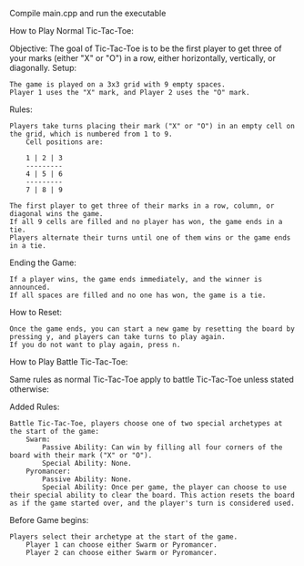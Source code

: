 Compile main.cpp and run the executable


How to Play Normal Tic-Tac-Toe:

Objective: The goal of Tic-Tac-Toe is to be the first player to get three of your marks (either "X" or "O") in a row, either horizontally, vertically, or diagonally.
Setup:

    The game is played on a 3x3 grid with 9 empty spaces.
    Player 1 uses the "X" mark, and Player 2 uses the "O" mark.

Rules:

    Players take turns placing their mark ("X" or "O") in an empty cell on the grid, which is numbered from 1 to 9.
        Cell positions are:

        1 | 2 | 3
        ---------
        4 | 5 | 6
        ---------
        7 | 8 | 9

    The first player to get three of their marks in a row, column, or diagonal wins the game.
    If all 9 cells are filled and no player has won, the game ends in a tie.
    Players alternate their turns until one of them wins or the game ends in a tie.

Ending the Game:

    If a player wins, the game ends immediately, and the winner is announced.
    If all spaces are filled and no one has won, the game is a tie.

How to Reset:

    Once the game ends, you can start a new game by resetting the board by pressing y, and players can take turns to play again.
    If you do not want to play again, press n.




How to Play Battle Tic-Tac-Toe:

Same rules as normal Tic-Tac-Toe apply to battle Tic-Tac-Toe unless stated otherwise:

Added Rules:

    Battle Tic-Tac-Toe, players choose one of two special archetypes at the start of the game:
        Swarm:
            Passive Ability: Can win by filling all four corners of the board with their mark ("X" or "O").
            Special Ability: None.
        Pyromancer:
            Passive Ability: None.
            Special Ability: Once per game, the player can choose to use their special ability to clear the board. This action resets the board as if the game started over, and the player's turn is considered used.

Before Game begins:

    Players select their archetype at the start of the game.
        Player 1 can choose either Swarm or Pyromancer.
        Player 2 can choose either Swarm or Pyromancer.